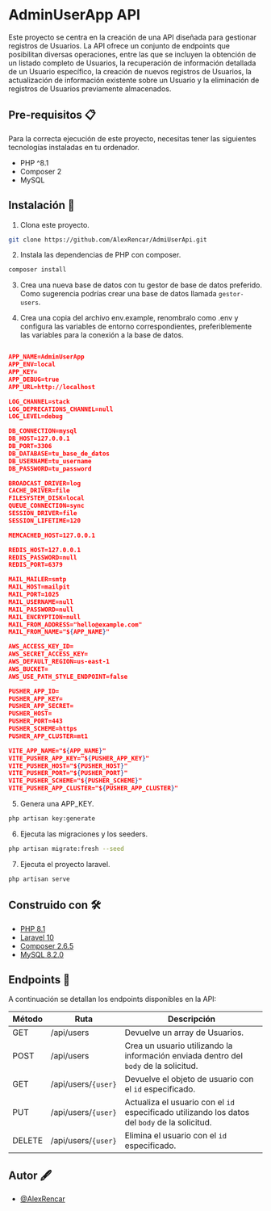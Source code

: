 
# AdminUserApp API

Este proyecto se centra en la creación de una API diseñada para gestionar registros de Usuarios. La API ofrece un conjunto de endpoints que posibilitan diversas operaciones, entre las que se incluyen la obtención de un listado completo de Usuarios, la recuperación de información detallada de un Usuario específico, la creación de nuevos registros de Usuarios, la actualización de información existente sobre un Usuario y la eliminación de registros de Usuarios previamente almacenados. 

## Pre-requisitos 📋

Para la correcta ejecución de este proyecto, necesitas tener las siguientes tecnologías instaladas en tu ordenador.
* PHP ^8.1
* Composer 2
* MySQL

## Instalación 🔧

1. Clona este proyecto.
```bash
git clone https://github.com/AlexRencar/AdmiUserApi.git
```

2. Instala las dependencias de PHP con composer.
```bash
composer install
```

3. Crea una nueva base de datos con tu gestor de base de datos preferido. Como sugerencia podrías crear una base de datos llamada `gestor-users`.

4. Crea una copia del archivo env.example, renombralo como .env y configura las variables de entorno correspondientes, preferiblemente las variables para la conexión a la base de datos.
```json

APP_NAME=AdminUserApp
APP_ENV=local
APP_KEY=
APP_DEBUG=true
APP_URL=http://localhost

LOG_CHANNEL=stack
LOG_DEPRECATIONS_CHANNEL=null
LOG_LEVEL=debug

DB_CONNECTION=mysql
DB_HOST=127.0.0.1
DB_PORT=3306
DB_DATABASE=tu_base_de_datos
DB_USERNAME=tu_username
DB_PASSWORD=tu_password

BROADCAST_DRIVER=log
CACHE_DRIVER=file
FILESYSTEM_DISK=local
QUEUE_CONNECTION=sync
SESSION_DRIVER=file
SESSION_LIFETIME=120

MEMCACHED_HOST=127.0.0.1

REDIS_HOST=127.0.0.1
REDIS_PASSWORD=null
REDIS_PORT=6379

MAIL_MAILER=smtp
MAIL_HOST=mailpit
MAIL_PORT=1025
MAIL_USERNAME=null
MAIL_PASSWORD=null
MAIL_ENCRYPTION=null
MAIL_FROM_ADDRESS="hello@example.com"
MAIL_FROM_NAME="${APP_NAME}"

AWS_ACCESS_KEY_ID=
AWS_SECRET_ACCESS_KEY=
AWS_DEFAULT_REGION=us-east-1
AWS_BUCKET=
AWS_USE_PATH_STYLE_ENDPOINT=false

PUSHER_APP_ID=
PUSHER_APP_KEY=
PUSHER_APP_SECRET=
PUSHER_HOST=
PUSHER_PORT=443
PUSHER_SCHEME=https
PUSHER_APP_CLUSTER=mt1

VITE_APP_NAME="${APP_NAME}"
VITE_PUSHER_APP_KEY="${PUSHER_APP_KEY}"
VITE_PUSHER_HOST="${PUSHER_HOST}"
VITE_PUSHER_PORT="${PUSHER_PORT}"
VITE_PUSHER_SCHEME="${PUSHER_SCHEME}"
VITE_PUSHER_APP_CLUSTER="${PUSHER_APP_CLUSTER}"
```

5. Genera una APP_KEY.
```bash
php artisan key:generate
```

6. Ejecuta las migraciones y los seeders.
```bash
php artisan migrate:fresh --seed
```

7. Ejecuta el proyecto laravel.
```bash
php artisan serve
```

## Construido con 🛠️

- [PHP 8.1](https://www.php.net/releases/8.1/es.php)
- [Laravel 10](https://laravel.com/docs/10.x)
- [Composer 2.6.5](https://getcomposer.org/)
- [MySQL 8.2.0](https://dev.mysql.com/downloads/mysql/)


## Endpoints 🔗

A continuación se detallan los endpoints disponibles en la API:

| Método  | Ruta                        | Descripción                                                                                  |
|---------|-----------------------------|----------------------------------------------------------------------------------------------|
| GET     | /api/users            | Devuelve un array de Usuarios.                                                                 |
| POST    | /api/users            | Crea un usuario utilizando la información enviada dentro del `body` de la solicitud.           |
| GET     | /api/users/`{user}`   | Devuelve el objeto de usuario con el `id` especificado.                                        |
| PUT     | /api/users/`{user}`   | Actualiza el usuario con el `id` especificado utilizando los datos del `body` de la solicitud. |
| DELETE  | /api/users/`{user}`   | Elimina el usuario con el `id` especificado.                                                   |


## Autor 🖋️

- [@AlexRencar](https://github.com/AlexRencar)

